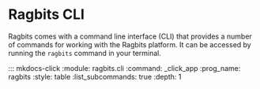 # Ragbits CLI

Ragbits comes with a command line interface (CLI) that provides a number of commands for working with the Ragbits platform. It can be accessed by running the `ragbits` command in your terminal.

::: mkdocs-click
    :module: ragbits.cli
    :command: _click_app
    :prog_name: ragbits
    :style: table
    :list_subcommands: true
    :depth: 1